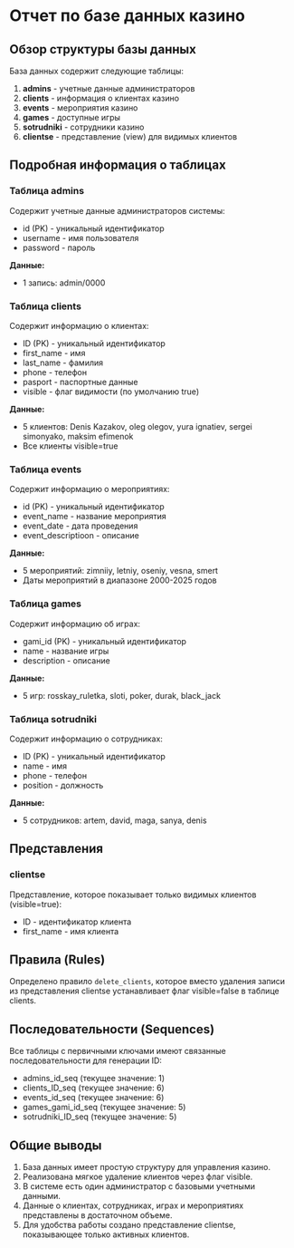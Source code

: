 # Отчет по базе данных казино

## Обзор структуры базы данных

База данных содержит следующие таблицы:

1. **admins** - учетные данные администраторов
2. **clients** - информация о клиентах казино
3. **events** - мероприятия казино
4. **games** - доступные игры
5. **sotrudniki** - сотрудники казино
6. **clientse** - представление (view) для видимых клиентов

## Подробная информация о таблицах

### Таблица admins
Содержит учетные данные администраторов системы:
- id (PK) - уникальный идентификатор
- username - имя пользователя
- password - пароль

**Данные:**
- 1 запись: admin/0000

### Таблица clients
Содержит информацию о клиентах:
- ID (PK) - уникальный идентификатор
- first_name - имя
- last_name - фамилия
- phone - телефон
- pasport - паспортные данные
- visible - флаг видимости (по умолчанию true)

**Данные:**
- 5 клиентов: Denis Kazakov, oleg olegov, yura ignatiev, sergei simonyako, maksim efimenok
- Все клиенты visible=true

### Таблица events
Содержит информацию о мероприятиях:
- id (PK) - уникальный идентификатор
- event_name - название мероприятия
- event_date - дата проведения
- event_descriptioon - описание

**Данные:**
- 5 мероприятий: zimniiy, letniy, oseniy, vesna, smert
- Даты мероприятий в диапазоне 2000-2025 годов

### Таблица games
Содержит информацию об играх:
- gami_id (PK) - уникальный идентификатор
- name - название игры
- description - описание

**Данные:**
- 5 игр: rosskay_ruletka, sloti, poker, durak, black_jack

### Таблица sotrudniki
Содержит информацию о сотрудниках:
- ID (PK) - уникальный идентификатор
- name - имя
- phone - телефон
- position - должность

**Данные:**
- 5 сотрудников: artem, david, maga, sanya, denis

## Представления

### clientse
Представление, которое показывает только видимых клиентов (visible=true):
- ID - идентификатор клиента
- first_name - имя клиента

## Правила (Rules)

Определено правило `delete_clients`, которое вместо удаления записи из представления clientse устанавливает флаг visible=false в таблице clients.

## Последовательности (Sequences)

Все таблицы с первичными ключами имеют связанные последовательности для генерации ID:
- admins_id_seq (текущее значение: 1)
- clients_ID_seq (текущее значение: 6)
- events_id_seq (текущее значение: 6)
- games_gami_id_seq (текущее значение: 5)
- sotrudniki_ID_seq (текущее значение: 5)

## Общие выводы

1. База данных имеет простую структуру для управления казино.
2. Реализована мягкое удаление клиентов через флаг visible.
3. В системе есть один администратор с базовыми учетными данными.
4. Данные о клиентах, сотрудниках, играх и мероприятиях представлены в достаточном объеме.
5. Для удобства работы создано представление clientse, показывающее только активных клиентов.

